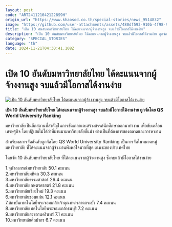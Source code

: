 ```yaml
---
layout: post
code: "ART2411210421228S9H"
origin_url: "https://www.khaosod.co.th/special-stories/news_9514832"
image: "https://github.com/user-attachments/assets/480df593-910b-4f98-9c96-00aaef7ed433"
title: "เปิด 10 อันดับมหาวิทยาลัยไทย ได้คะแนนจากผู้จ้างงานสูง จบแล้วมีโอกาสได้งานง่าย"
description: "เปิด 10 อันดับมหาวิทยาลัยไทย ได้คะแนนจากผู้จ้างงานสูง จบแล้วมีโอกาสได้งานง่าย ถูกจัดโดย QS World University Ranking เป็นการจัดในหมวดหมู่มหาวิทยาลัย"
category: "SPECIAL_STORIES"
language: "th"
date: 2024-11-21T04:30:41.108Z
---
```


# เปิด 10 อันดับมหาวิทยาลัยไทย ได้คะแนนจากผู้จ้างงานสูง จบแล้วมีโอกาสได้งานง่าย

[![เปิด 10 อันดับมหาวิทยาลัยไทย ได้คะแนนจากผู้จ้างงานสูง จบแล้วมีโอกาสได้งานง่าย](https://www.khaosod.co.th/wpapp/uploads/2024/11/54548.jpg "เปิด 10 อันดับมหาวิทยาลัยไทย ได้คะแนนจากผู้จ้างงานสูง จบแล้วมีโอกาสได้งานง่าย")](https://www.khaosod.co.th/wpapp/uploads/2024/11/54548.jpg)

**เปิด 10 อันดับมหาวิทยาลัยไทย ได้คะแนนจากผู้จ้างงานสูง จบแล้วมีโอกาสได้งานง่าย ถูกจัดโดย QS World University Ranking**

มหาวิทยาลัยเป็นอีกสถานที่สำคัญในการขัดเกลาและสร้างสรรค์นักศึกษาออกมาทำงาน เพื่อขับเคลื่อนเศรษฐกิจ โดยปฏิเสธไม่ได้ว่าที่ผ่านมามหาวิทยาลัยชั้นนำ ต่างเป็นที่ต้องการของตลาดและการหางาน

สำหรับผลการจัดอันดับถูกจัดโดย QS World University Ranking เป็นการจัดในหมวดหมู่มหาวิทยาลัย ที่ได้คะแนนจากผู้จ้างงานพึงพอใจมากที่สุด เฉพาะของประเทศไทย

โดยจัด 10 อันดับมหาวิทยาลัยไทย ที่ได้คะแนนจากผู้จ้างงานสูง ซึ่งจบแล้วมีโอกาสได้งานง่าย

1.จุฬาลงกรณ์มหาวิทยาลัย 50.1 คะแนน  
2.มหาวิทยาลัยมหิดล 30.3 คะแนน  
3.มหาวิทยาลัยธรรมศาสตร์ 26.4 คะแนน  
4.มหาวิทยาลัยเกษตรศาสตร์ 21.8 คะแนน  
5.มหาวิทยาลัยเชียงใหม่ 19.3 คะแนน  
6.มหาวิทยาลัยขอนแก่น 12.1 คะแนน  
7.สถาบันเทคโนโลยีพระจอมเกล้าเจ้าคุณทหารลาดกระบัง 7.4 คะแนน  
8.มหาวิทยาลัยเทคโนโลยีพระจอมเกล้าธนบุรี 7.2 คะแนน  
9.มหาวิทยาลัยสงขลานครินทร์ 7.1 คะแนน  
10.มหาวิทยาลัยศิลปากร 6.7 คะแนน